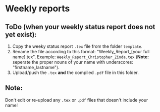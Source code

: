 # Weekly reports
## ToDo (when your weekly status report does not yet exist):
1. Copy the weeky status report `.tex` file from the folder `template`.
2. Rename the file according to this format: "Weekly_Report_[your full name].tex". Example: `Weekly_Report_Christopher_Zinda.tex` (**Note:** seperate the proper nouns of your name with underscores: "firstname_lastname").
3. Upload/push the `.tex` **and** the compiled `.pdf` file in this folder.

## Note:
Don't edit or re-upload any `.tex` or `.pdf` files that doesn't include your name!